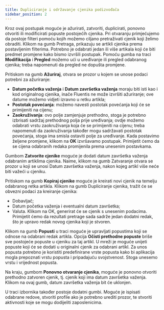 ```yaml
---
title: Dupliciranje i održavanje cjenika podizvođača
sidebar_position: 2
---
```


Kroz ovaj postupak moguće je ažurirati, zatvoriti, duplicirati, ponovno otvoriti ili modificirati popuste postojećih cjenika. Pri otvaranju primjećujemo da postoje filteri pomoću kojih možemo ciljano pretraživati cjenik koji želimo obraditi. Klikom na gumb Pretraga, prikazuju se artikli cjenika prema postavljenim filterima. Potrebno je odabrati jedan ili više artikala koji će biti predmet promjene kako bismo izvršili postupak. Pomoću gumba na traci **Modifikacija** i **Pregled** možemo ući u uređivanje ili pregled odabranog cjenika; treba napomenuti da pregled ne dopušta promjene.  

Pritiskom na gumb **Ažuriraj**, otvara se prozor u kojem se unose podaci potrebni za ažuriranje:
-	**Datum početka važenja** i **Datum završetka važenja** moraju biti isti kao i kod originalnog cjenika, inače Fluentis ne može izvršiti ažuriranje; ove datume možemo vidjeti izravno u retku artikla;  
-	**Postotak povećanja**: možemo navesti postotak povećanja koji će se primijeniti na cijenu;  
-	**Zaokruživanja**: ovo polje zamjenjuje prethodno, stoga je potrebno izbrisati sadržaj prethodnog polja prije uređivanja; ovdje možemo odabrati vrstu zaokruživanja koja će se primijeniti na cijenu; treba napomenuti da zaokruživanja također mogu sadržavati postotak povećanja, stoga ima smisla ostaviti polje za uređivanje. Kada postavimo željene promjene, klikom na **OK** izvršavamo postupak. Primijetit ćemo da se cijena odabranih redaka promijenila prema unesenim postavkama.

Gumbom **Zatvorite cjenike** moguće je dodati datum završetka važenja odabranim artiklima cjenika. Naime, klikom na gumb Zatvaranje otvara se prozor u koji se unosi Datum završetka važenja, nakon kojeg artikl više neće biti važeći u cjeniku.

Pritiskom na gumb **Kopiraj cjenike** moguće je kreirati novi cjenik na temelju odabranog retka artikla. Klikom na gumb Dupliciranje cjenika, tražit će se obvezni podaci za kreiranje cjenika:  
-	Dobavljač;
-	Datum početka važenja i eventualni datum završetka;
-	Valuta.
Klikom na OK, generirat će se cjenik s unesenim podacima. Primijetit ćemo da rezultati pretrage sada sadrže jedan dodatni redak, što je upravo redak novog cjenika koji je stvoren.  

Klikom na gumb **Popusti** u traci moguće je upravljati popustima koji se odnose na odabrani redak artikla. Opcija **Očisti prethodne popuste** briše sve postojeće popuste u cjeniku za taj artikl. U mreži je moguće unijeti popuste koji će se dodati u originalni cjenik za odabrani artikl. Za unos popusta potrebno je koristiti predefinirane vrste popusta kako bi aplikacija mogla prepoznati vrstu popusta i pripadajuću svojstvenost. Stoga unesemo vrstu i vrijednost popusta.  

Na kraju, gumbom **Ponovno otvaranje cjenika**, moguće je ponovno otvoriti prethodno zatvoren cjenik, tj. cjenik koji ima datum završetka važenja. Klikom na ovaj gumb, datum završetka važenja bit će uklonjen.  

U traci izbornika također postoje dodatni gumbi. Moguće je ispisati odabrane redove, stvoriti profile ako je potrebno urediti prozor, te stvoriti aktivnosti koje se mogu dodijeliti zaposlenicima.
